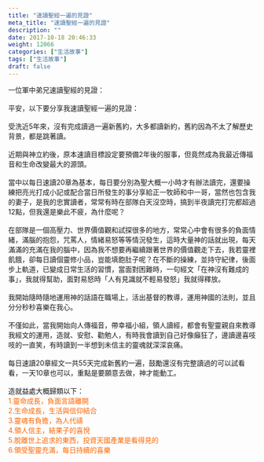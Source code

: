 ```yaml
---
title: "速讀聖經一遍的見證"
meta_title: "速讀聖經一遍的見證"
description: ""
date: 2017-10-18 20:46:33
weight: 12066
categories: ["生活故事"]
tags: ["生活故事"]
draft: false
---
```


一位軍中弟兄速讀聖經的見證：<br />
<br />
平安，以下要分享我速讀聖經一遍的見證：<br />
<br />
受洗近5年來，沒有完成讀過一遍新舊約，大多都讀新約，舊約因為不太了解歷史背景，都是跳著讀。<br />
<br />
近期與神立約後，原本速讀目標設定要預備2年後的服事，但竟然成為我最近傳福音和生命改變最大的源頭。<br />
<br />
當中以每日速讀20章為基本，每日要分別為聖大概一小時才有辦法讀完，還要操練把亮光打成小記或配合當日所發生的事分享給正一牧師和中一哥，當然也包含我的妻子，是我的忠實讀者，常常有時在部隊白天沒空時，搞到半夜讀完打完都超過12點，但我還是樂此不疲，為什麼呢？<br />
<br />
在部隊是一個高壓力、世界價值觀和試探很多的地方，常常心中會有很多的負面情緒，滿腦的抱怨，咒罵人，情緒易怒等等情況發生，這時大量神的話就出現，每天滿滿的充滿在我的腦中，因為我不想要再繼續跟著世界的價值觀走下去，我若靈裡飢餓，卻每日讀個靈修小品，豈能填飽肚子呢？在不斷的操練，並持守紀律，後面步上軌道，已變成日常生活的習慣，當面對困難時，一句經文「在神沒有難成的事」，我就得幫助，面對易怒時「人有見識就不輕易發怒」我就得釋放。<br />
<br />
我開始隨時隨地運用神的話語在職場上，活出基督的教導，運用神國的法則，並且分分秒秒喜樂在我心。<br />
<br />
不僅如此，當我開始向人傳福音，帶幸福小組，領人讀經，都會有聖靈親自來教導我經文的運用，造就、安慰、勸勉人，有時我會讀到自己好像癲狂了，邊讀邊喜吱吱的一直笑，有時讀到一半想到未信主的靈魂就深深哀痛。<br />
<br />
每日速讀20章經文一共55天完成新舊約一遍，鼓勵還沒有完整讀過的可以試看看，一天10章也可以，重點是要願意去做，神才能動工。<br />
<br />
造就益處大概歸類以下：<br />
<span style="color: #ff6600;">1.靈命成長，負面言語離開</span><br />
<span style="color: #ff6600;">2.生命成長，生活與信仰結合</span><br />
<span style="color: #ff6600;">3.靈魂有負擔，為人代禱</span><br />
<span style="color: #ff6600;">4.領人信主，結果子的喜悅</span><br />
<span style="color: #ff6600;">5.脫離世上追求的東西，投資天國產業是看得見的</span><br />
<span style="color: #ff6600;">6.領受聖靈充滿，每日持續的喜樂</span>
        